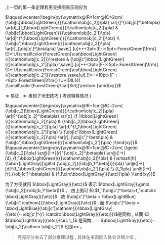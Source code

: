 上一页的第一条定理若用交换图表示则应为

$\qquad\vcenter{\begin{xy}\xymatrix@!R=1cm@!C=2cm{
{\obj[c]\bbox[LightGreen]{{}\cathom\obj[c_2]}\pla} 
\ar[r]^{\obj[c]^\beta\pla} 
\ar[d]_{f_1\bbox[LightGreen]{{}\cathom\obj[c_2]}\pla} &
{\obj[c]\bbox[LightGreen]{{}\cathom\obj[c_2']}\pla} 
\ar[d]^{f_1\bbox[LightGreen]{{}\cathom\obj[c_2']}\pla} \\
{\obj[c']\bbox[LightGreen]{{}\cathom\obj[c_2]}\pla} 
\ar[r]_{\obj[c']^\beta\pla} 
\save[].[u]*+<3pt>[F-:<5pt>:ForestGreen]\frm{}
!D*!U{\small\color{ForestGreen}\cat\bbox[LightGreen]{{}\cathom\obj[c_2]}}\restore &
{\obj[c']\bbox[LightGreen]{{}\cathom\obj[c_2']}\pla}
\save[].[u]*+<3pt>[F-:<5pt>:ForestGreen]\frm{}
!D*!U{\small\color{ForestGreen}\cat\bbox[LightGreen]{{}\cathom\obj[c_2']}}\restore 
\save[ul].[]*+<10pt>[F-:<8pt>:ForestGreen]\frm{}
!U*!D!L(4){\small\color{ForestGreen}\cat[Set]}\restore 
}\end{xy}}$

$\Rightarrow$ 易证 , $\Leftarrow$ 用到了米田技巧 ( 考虑特殊情况 )

$\qquad\vcenter{\begin{xy}\xymatrix@!R=1cm@!C=2cm{
{\obj[c_2]\bbox[LightGreen]{{}\cathom\obj[c_2]}\pla} 
\ar[r]^{\obj[c_2]^\beta\pla} 
\ar[d]_{f_1\bbox[LightGreen]{{}\cathom\obj[c_2]}\pla} &
{\obj[c_2]\bbox[LightGreen]{{}\cathom\obj[c_2']}\pla} 
\ar[d]^{f_1\bbox[LightGreen]{{}\cathom\obj[c_2']}\pla}  \\
{\obj[c']\bbox[LightGreen]{{}\cathom\obj[c_2]}\pla} 
\ar[r]_{\obj[c']^\beta\pla} &
{\obj[c']\bbox[LightGreen]{{}\cathom\obj[c_2']}\pla}  
}\end{xy}}$ $\qquad\vcenter{\begin{xy}\xymatrix@!R=1cm@!C=2cm{
{\getid {\obj[c_2]}\pla} 
\ar@{|->}[r]^{\obj[c_2]^\beta\pla} 
\ar@{|->}[d]_{f_1\bbox[LightGreen]{{}\cathom\obj[c_2]}\pla} &
{\smash[h]{\bbox[LightGray]{\getid {\obj[c_2]}(\obj[b_1^\beta])}}\pla} 
\ar@{|->}[d]^{f_1\bbox[LightGreen]{{}\cathom\obj[c_2']}\pla}  \\
{f_1\pla} 
\ar@{|->}[r]_{\obj[c']^\beta\pla} &
{f_1\circ\bbox[LightGray]{(\etc)}\pla}  
}\end{xy}}$

为了方便就用 $\bbox[LightGray]{(\etc)}$ 表示 $\bbox[LightGray]{\getid {\obj[c_2]}(\obj[b_1^\beta])}$ 。 由上图可
知 $f_1(\obj[c']^\beta)=f_1\catcirc \bbox[LightGray]{(\etc)}$ , 故 $\obj[c']^\beta = \bbox[LightBlue]{\obj[c']\cathom{}}\bbox[LightGray]{(\etc)}$ ; 
而 $\obj[c']^\beta = \bbox[LightBlue]{\obj[c']\cathom{}}\bbox[LightGray]{(\etc)}=\obj[c']^{(\_\catcirc \bbox[LightGray]{(\etc)})}$是同构 , 从而
知 $(\bbox[LightGray]{(\etc)}\circ \_)$ 是同构 , ==$\bbox[LightGray]{(\etc)} : \obj[c_2]\cathom \obj[c_2']$ 也是== 。

> 高亮部分省去了部分推理过程 , 
> 具体在米田嵌入处会详细介绍 。